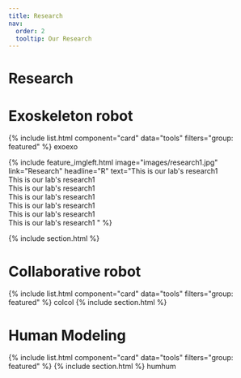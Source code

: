 ```yaml
---
title: Research
nav:
  order: 2
  tooltip: Our Research
---
```


# <i class="fas fa-search"></i> Research


# Exoskeleton robot
{% include list.html component="card" data="tools" filters="group: featured" %}
exoexo

{%
  include feature_imgleft.html
  image="images/research1.jpg"
  link="Research"
  headline="R"
  text="This is our lab's research1  
  This is our lab's research1  
  This is our lab's research1  
  This is our lab's research1  
  This is our lab's research1  
  This is our lab's research1  
  This is our lab's research1  "
%}

{% include section.html %}

# Collaborative robot
{% include list.html component="card" data="tools" filters="group: featured" %}
colcol
{% include section.html %}

# Human Modeling
{% include list.html component="card" data="tools" filters="group: featured" %}
{% include section.html %}
humhum


